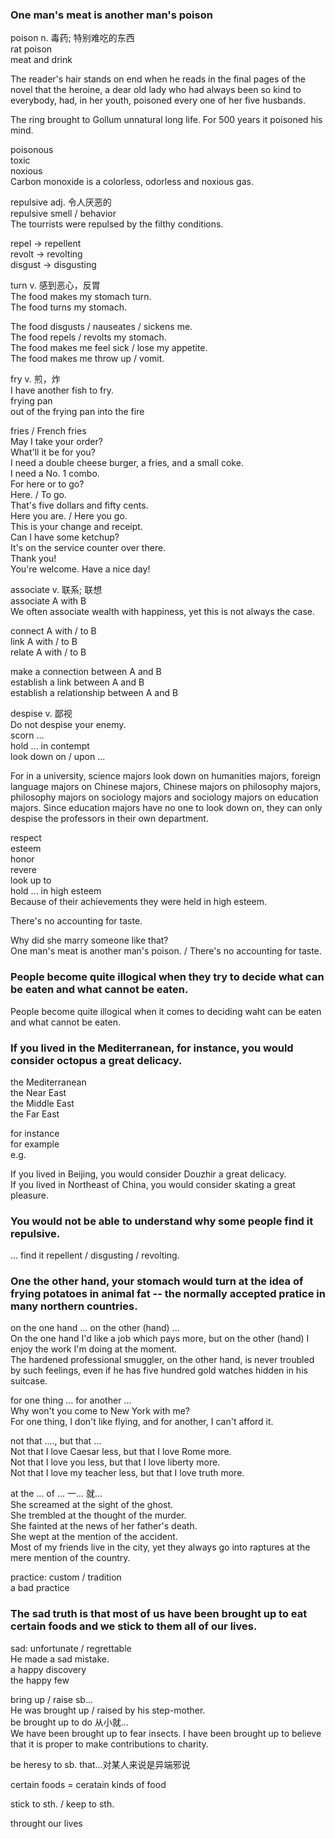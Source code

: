 ### One man's meat is another man's poison  
poison n. 毒药; 特别难吃的东西  
rat poison  
meat and drink  
  
The reader's hair stands on end when he reads in the final pages of the novel that the heroine, a dear old lady who had always been so kind to everybody, had, in her youth, poisoned every one of her five husbands.  
  
The ring brought to Gollum unnatural long life. For 500 years it poisoned his mind.  
  
poisonous  
toxic  
noxious  
Carbon monoxide is a colorless, odorless and noxious gas.  
  
repulsive adj. 令人厌恶的  
repulsive smell / behavior  
The tourrists were repulsed by the filthy conditions.  
  
repel -> repellent  
revolt -> revolting  
disgust -> disgusting  
  
turn v. 感到恶心，反胃  
The food makes my stomach turn.  
The food turns my stomach.  
  
The food disgusts / nauseates / sickens me.  
The food repels / revolts my stomach.  
The food makes me feel sick / lose my appetite.  
The food makes me throw up / vomit.  
  
fry v. 煎，炸  
I have another fish to fry.  
frying pan  
out of the frying pan into the fire  
  
fries / French fries  
May I take your order?  
What'll it be for you?  
I need a double cheese burger, a fries, and a small coke.  
I need a No. 1 combo.  
For here or to go?  
Here. / To go.  
That's five dollars and fifty cents.  
Here you are. / Here you go.  
This is your change and receipt.  
Can I have some ketchup?  
It's on the service counter over there.  
Thank you!  
You're welcome. Have a nice day!  
  
associate v. 联系; 联想  
associate A with B  
We often associate wealth with happiness, yet this is not always the case.  
  
connect A with / to B  
link A with / to B  
relate A with / to B  
  
make a connection between A and B  
establish a link between A and B  
establish a relationship between A and B  
  
despise v. 鄙视  
Do not despise your enemy.  
scorn ...  
hold ... in contempt  
look down on / upon ...  
  
For in a university, science majors look down on humanities majors, foreign language majors on Chinese majors, Chinese majors on philosophy majors, philosophy majors on sociology majors and sociology majors on education majors. Since education majors have no one to look down on, they can only despise the professors in their own department.  

respect  
esteem  
honor  
revere  
look up to  
hold ... in high esteem  
Because of their achievements they were held in high esteem.  
  
There's no accounting for taste.  
  
Why did she marry someone like that?  
One man's meat is another man's poison. / There's no accounting for taste.  
  
### People become quite illogical when they try to decide what can be eaten and what cannot be eaten.  
  
People become quite illogical when it comes to deciding waht can be eaten and what cannot be eaten.  
  
### If you lived in the Mediterranean, for instance, you would consider octopus a great delicacy.  
  
the Mediterranean  
the Near East  
the Middle East  
the Far East  
  
for instance  
for example  
e.g.  
  
If you lived in Beijing, you would consider Douzhir a great delicacy.  
If you lived in Northeast of China, you would consider skating a great pleasure.  
  
### You would not be able to understand why some people find it repulsive.  
... find it repellent / disgusting / revolting.  
  
### One the other hand, your stomach would turn at the idea of frying potatoes in animal fat -- the normally accepted pratice in many northern countries.  
  
on the one hand ... on the other (hand) ...  
On the one hand I'd like a job which pays more, but on the other (hand) I enjoy the work I'm doing at the moment.  
The hardened professional smuggler, on the other hand, is never troubled by such feelings, even if he has five hundred gold watches hidden in his suitcase.  
  
for one thing ... for another ...  
Why won't you come to New York with me?  
For one thing, I don't like flying, and for another, I can't afford it.  
  
not that ...., but that ...  
Not that I love Caesar less, but that I love Rome more.  
Not that I love you less, but that I love liberty more.  
Not that I love my teacher less, but that I love truth more.  
  
at the ... of ... 一... 就...  
She screamed at the sight of the ghost.  
She trembled at the thought of the murder.  
She fainted at the news of her father's death.  
She wept at the mention of the accident.  
Most of my friends live in the city, yet they always go into raptures at the mere mention of the country.  
  
practice: custom / tradition  
a bad practice  
  
### The sad truth is that most of us have been brought up to eat certain foods and we stick to them all of our lives.  
sad: unfortunate / regrettable  
He made a sad mistake.  
a happy discovery  
the happy few  
  
bring up / raise sb...  
He was brought up / raised by his step-mother.  
be brought up to do 从小就...  
We have been brought up to fear insects.
I have been brought up to believe that it is proper to make contributions to charity.  
  
be heresy to sb. that...对某人来说是异端邪说  
  
certain foods = ceratain kinds of food  
  
stick to sth. / keep to sth.  
  
throught our lives  
